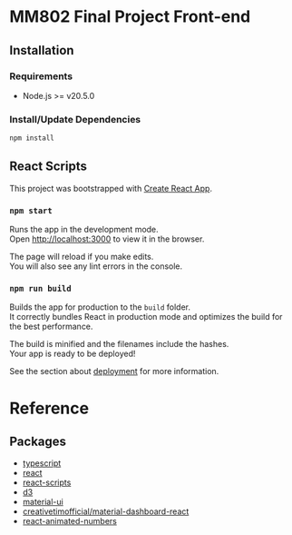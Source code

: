 # MM802 Final Project Front-end

## Installation

### Requirements
- Node.js >= v20.5.0

### Install/Update Dependencies

```bash
npm install
```

## React Scripts

This project was bootstrapped with [Create React App](https://github.com/facebook/create-react-app).

### `npm start`

Runs the app in the development mode.\
Open [http://localhost:3000](http://localhost:3000) to view it in the browser.

The page will reload if you make edits.\
You will also see any lint errors in the console.

### `npm run build`

Builds the app for production to the `build` folder.\
It correctly bundles React in production mode and optimizes the build for the best performance.

The build is minified and the filenames include the hashes.\
Your app is ready to be deployed!

See the section about [deployment](https://facebook.github.io/create-react-app/docs/deployment) for more information.

# Reference

## Packages

- [typescript](https://github.com/microsoft/TypeScript)
- [react](https://github.com/facebook/react)
- [react-scripts](https://github.com/facebook/create-react-app)
- [d3](https://github.com/d3/d3)
- [material-ui](https://github.com/mui/material-ui)
- [creativetimofficial/material-dashboard-react](https://github.com/creativetimofficial/material-dashboard-react?tab=readme-ov-file)
- [react-animated-numbers](https://github.com/heyman333/react-animated-numbers)
